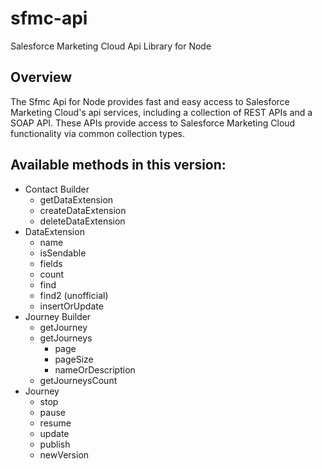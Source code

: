 sfmc-api
============

Salesforce Marketing Cloud Api Library for Node

## Overview ##

The Sfmc Api for Node provides fast and easy access to Salesforce Marketing Cloud's api services, including a collection of REST APIs and a SOAP API. These APIs provide access to Salesforce Marketing Cloud functionality via common collection types. 

## Available methods in this version:

* Contact Builder
    * getDataExtension
    * createDataExtension
    * deleteDataExtension
* DataExtension
    * name
    * isSendable
    * fields
    * count
    * find
    * find2 (unofficial)
    * insertOrUpdate
* Journey Builder
    * getJourney
    * getJourneys
        * page
        * pageSize
        * nameOrDescription
    * getJourneysCount
* Journey
    * stop
    * pause
    * resume
    * update
    * publish
    * newVersion


